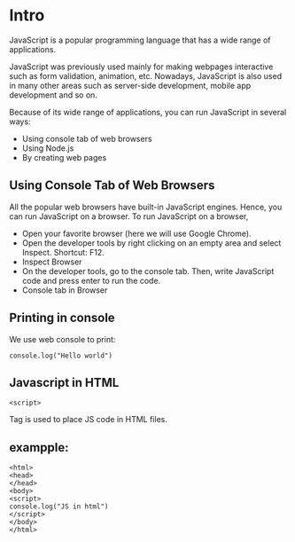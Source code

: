 # Intro

JavaScript is a popular programming language that has a wide range of applications.

JavaScript was previously used mainly for making webpages interactive such as form validation, animation, etc. Nowadays, JavaScript is also used in many other areas such as server-side development, mobile app development and so on.

Because of its wide range of applications, you can run JavaScript in several ways:

- Using console tab of web browsers
- Using Node.js
- By creating web pages

## Using Console Tab of Web Browsers

All the popular web browsers have built-in JavaScript engines. Hence, you can run JavaScript on a browser. To run JavaScript on a browser,

- Open your favorite browser (here we will use Google Chrome).
- Open the developer tools by right clicking on an empty area and select Inspect. Shortcut: F12.
- Inspect Browser
- On the developer tools, go to the console tab. Then, write JavaScript code and press enter to run the code.
- Console tab in Browser


## Printing in console

We use web console to print:
```
console.log("Hello world")
```

## Javascript in HTML
```
<script>
```
Tag is used to place JS code in HTML files.

## exampple:
```
<html>
<head>
</head>
<body>
<script>
console.log("JS in html")
</script>
</body>
</html>
```

